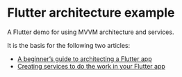 # Flutter architecture example

A Flutter demo for using MVVM architecture and services.

It is the basis for the following two articles:

- [A beginner’s guide to architecting a Flutter app](https://medium.com/swlh/a-beginners-guide-to-architecting-a-flutter-app-1e9053211a74)
- [Creating services to do the work in your Flutter app]()